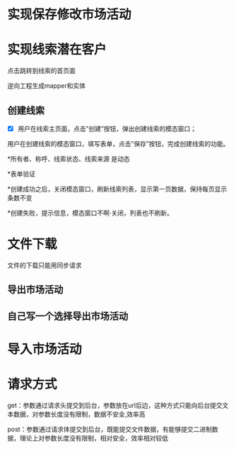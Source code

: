 # 实现保存修改市场活动

# 实现线索潜在客户

点击跳转到线索的首页面

逆向工程生成mapper和实体

## 创建线索

- [x] 用户在线索主页面，点击”创建”按钮，弹出创建线索的模态窗口；

用户在创建线索的模态窗口，填写表单，点击”保存”按钮，完成创建线索的功能。

*所有者、称呼、线索状态、线索来源 是动态

*表单验证

*创建成功之后，关闭模态窗口，刷新线索列表，显示第一页数据，保持每页显示条数不变

*创建失败，提示信息，模态窗口不啊·关闭，列表也不刷新。

# 文件下载

文件的下载只能用同步请求

## 导出市场活动

## 自己写一个选择导出市场活动

# 导入市场活动

# 请求方式

get：参数通过请求头提交到后台，参数放在url后边，这种方式只能向后台提交文本数据，对参数长度没有限制，数据不安全,效率高

post：参数通过请求体提交到后台，既能提交文件数据，有能够提交二进制数据，理论上对参数长度没有限制，相对安全，效率相对较低

